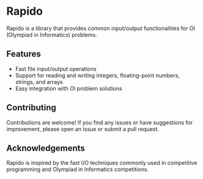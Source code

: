 # Rapido

Rapido is a library that provides common input/output functionalities for OI (Olympiad in Informatics) problems.

## Features

- Fast file input/output operations
- Support for reading and writing integers, floating-point numbers, strings, and arrays
- Easy integration with OI problem solutions
  
## Contributing

Contributions are welcome! If you find any issues or have suggestions for improvement, please open an issue or submit a pull request.

## Acknowledgements

Rapido is inspired by the fast I/O techniques commonly used in competitive programming and Olympiad in Informatics competitions.
